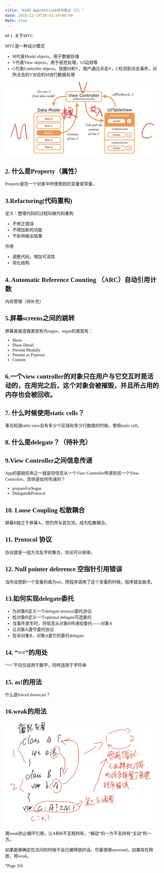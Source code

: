 ```yaml
---
title: "《iOS Apprentice》读书笔记（三）"
date: 2018-12-14T20:03:54+08:00
Math: true
---
```

<font face="PingFang SC">
## 1. 关于MVC

MVC是一种设计模式
* M代表Model objects，用于数据存储
* V代表View objects，用于视觉处理，UI动效等
* C代表Controller objects，连接M和V，用户通过点击V，C检测到点击事件，对所点击的V对应的M进行数据处理

![](https://github.com/Blackcat1997/Blackcat1997.github.io/raw/master/%F0%9F%91%A8%E2%80%8D%F0%9F%92%BBdevs/3.png)

## 2. 什么是Property（属性）

Property是在一个对象中所使用到的变量或常量。

## 3.Refactoring(代码重构)

定义：整理代码的过程叫做代码重构

- 不修正错误
- 不增加新的功能
- 不影响输出结果

作用

- 调整代码，增加可读性
- 简化结构

## 4. Automatic Reference Counting （ARC）自动引用计数

内存管理（待补充）

## 5.屏幕screens之间的跳转

屏幕直接连接类型称为segue，segue的类型有：

- Show
- Show Detail
- Present Modally
- Present as Popover
- Custom

## 6.一个view controller的对象只在用户与它交互时是活动的，在用完之后，这个对象会被摧毁，并且所占用的内存也会被回收。

## 7. 什么时候使用static cells？

事先知道table view会有多少个区域和多少行数据的时候，使用static cell。

## 8. 什么是delegate？（待补充）

## 9.View Controller之间信息传递

App的基础任务之一就是将信息从一个View Controller传递到另一个View Controller，具体是如何传递的？

- prepareForSegue
- Delegate&Protocol

## 10. Loose Coupling 松散耦合

屏幕B独立于屏幕A，但仍然与其交流，成为松散耦合。

## 11. Protocol 协议

协议就是一组方法名字的集合，协议可以继承。

## 12. Null pointer deference 空指针引用错误

当你没想到一个变量的值为nil，而程序调用了这个变量的时候，程序就会崩溃。

## 13.如何实现delegate委托

- 为对象B定义一个delegate protocol委托协议
- 给对象B定义一个optional delegate可选委托
- 当事件发生时，将信息从对象B传递给委托——对象A
- 让对象A遵守委托协议
- 告诉对象B，对象A是它的委托delegate

## 14. “==”的用处

“==”不仅仅适用于数字，同样适用于字符串

## 15. as!的用法

什么是forced downcast？

## 16.weak的用法

![](https://github.com/Blackcat1997/Blackcat1997.github.io/raw/master/%F0%9F%91%A8%E2%80%8D%F0%9F%92%BBdevs/2.png)

用weak防止循环引用，让A和B不互相持有，“被动”的一方不去持有“主动”的一方。

如果能够确定在访问的时候不会已被释放的话，尽量使用unowned，如果存在释放，用weak。

*Page 316
</font>